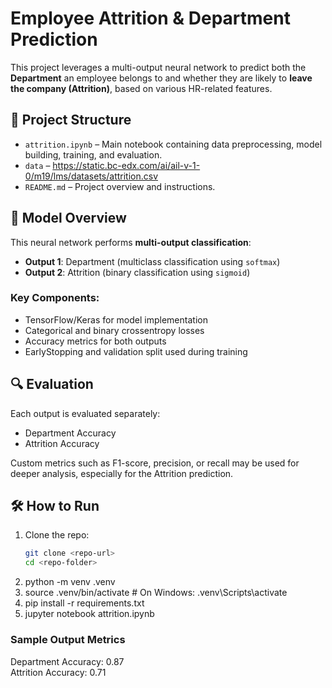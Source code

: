 # Employee Attrition & Department Prediction

This project leverages a multi-output neural network to predict both the **Department** an employee belongs to and whether they are likely to **leave the company (Attrition)**, based on various HR-related features.

## 📁 Project Structure

- `attrition.ipynb` – Main notebook containing data preprocessing, model building, training, and evaluation.
- `data` – https://static.bc-edx.com/ai/ail-v-1-0/m19/lms/datasets/attrition.csv
- `README.md` – Project overview and instructions.

## 🧠 Model Overview

This neural network performs **multi-output classification**:

- **Output 1**: Department (multiclass classification using `softmax`)
- **Output 2**: Attrition (binary classification using `sigmoid`)

### Key Components:
- TensorFlow/Keras for model implementation
- Categorical and binary crossentropy losses
- Accuracy metrics for both outputs
- EarlyStopping and validation split used during training

## 🔍 Evaluation

Each output is evaluated separately:
- Department Accuracy
- Attrition Accuracy

Custom metrics such as F1-score, precision, or recall may be used for deeper analysis, especially for the Attrition prediction.

## 🛠️ How to Run

1. Clone the repo:
   ```bash
   git clone <repo-url>
   cd <repo-folder>
2. python -m venv .venv
3. source .venv/bin/activate   # On Windows: .venv\Scripts\activate
3. pip install -r requirements.txt
4. jupyter notebook attrition.ipynb

### Sample Output Metrics
Department Accuracy: 0.87  
Attrition Accuracy: 0.71
